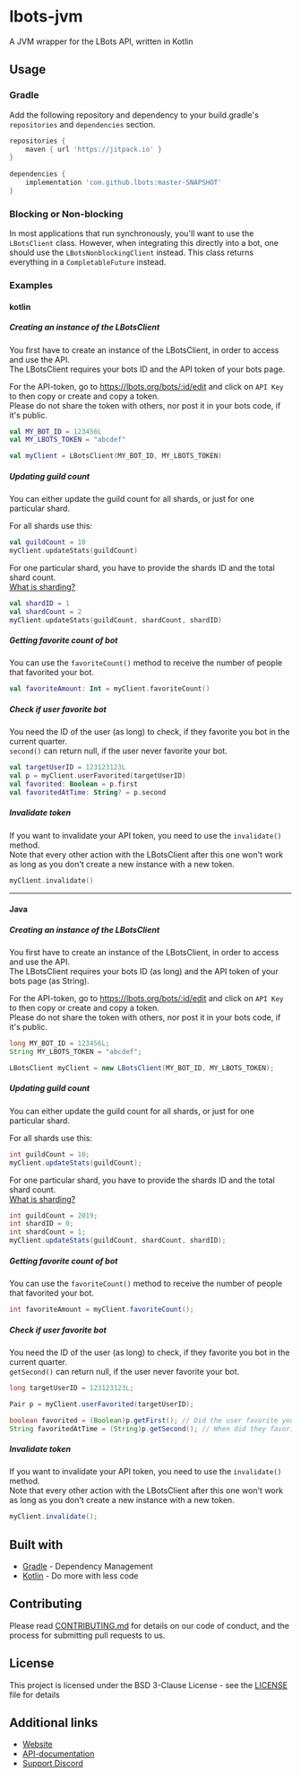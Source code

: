 [CircleCI]: https://circleci.com/gh/lbots/lbots-jvm
[CircleCIBadge]: https://circleci.com/gh/lbots/lbots-jvm.svg?style=svg
[What is sharding?]: https://discordapp.com/developers/docs/topics/gateway#sharding
[Gradle]: https://gradle.org
[Kotlin]: https://kotlinlang.org
[Website]: https://lbots.org
[API-documentation]: https://lbots.org/api/docs
[Support Discord]: https://lbots.org/support

<!-- Uncomment this, when the version is available again on CircleCI -->
<!-- [![CircleCIBadge]][CircleCI] -->

# lbots-jvm
A JVM wrapper for the LBots API, written in Kotlin

## Usage
### Gradle
Add the following repository and dependency to your build.gradle's `repositories` and `dependencies` section.
```gradle
repositories {
    maven { url 'https://jitpack.io' }
}
		
dependencies {
    implementation 'com.github.lbots:master-SNAPSHOT'
}
```

### Blocking or Non-blocking

In most applications that run synchronously, you'll want to use the `LBotsClient` class.
However, when integrating this directly into a bot, one should use the `LBotsNonblockingClient` instead.
This class returns everything in a `CompletableFuture` instead.

### Examples
#### kotlin
##### Creating an instance of the LBotsClient
You first have to create an instance of the LBotsClient, in order to access and use the API.  
The LBotsClient requires your bots ID and the API token of your bots page.

For the API-token, go to https://lbots.org/bots/:id/edit and click on `API Key` to then copy or create and copy a token.  
Please do not share the token with others, nor post it in your bots code, if it's public.
```kotlin
val MY_BOT_ID = 123456L
val MY_LBOTS_TOKEN = "abcdef"

val myClient = LBotsClient(MY_BOT_ID, MY_LBOTS_TOKEN)
```

##### Updating guild count
You can either update the guild count for all shards, or just for one particular shard.

For all shards use this:
```kotlin
val guildCount = 10
myClient.updateStats(guildCount)
```

For one particular shard, you have to provide the shards ID and the total shard count.  
[What is sharding?]
```kotlin
val shardID = 1
val shardCount = 2
myClient.updateStats(guildCount, shardCount, shardID)
```

##### Getting favorite count of bot
You can use the `favoriteCount()` method to receive the number of people that favorited your bot.
```kotlin
val favoriteAmount: Int = myClient.favoriteCount()
```

##### Check if user favorite bot
You need the ID of the user (as long) to check, if they favorite you bot in the current quarter.  
`second()` can return null, if the user never favorite your bot.
```kotlin
val targetUserID = 123123123L
val p = myClient.userFavorited(targetUserID)
val favorited: Boolean = p.first
val favoritedAtTime: String? = p.second
```

##### Invalidate token
If you want to invalidate your API token, you need to use the `invalidate()` method.  
Note that every other action with the LBotsClient after this one won't work as long as you don't create a new instance with a new token.
```kotlin
myClient.invalidate()
```
----

#### Java
##### Creating an instance of the LBotsClient
You first have to create an instance of the LBotsClient, in order to access and use the API.  
The LBotsClient requires your bots ID (as long) and the API token of your bots page (as String).

For the API-token, go to https://lbots.org/bots/:id/edit and click on `API Key` to then copy or create and copy a token.  
Please do not share the token with others, nor post it in your bots code, if it's public.
```java
long MY_BOT_ID = 123456L;
String MY_LBOTS_TOKEN = "abcdef";

LBotsClient myClient = new LBotsClient(MY_BOT_ID, MY_LBOTS_TOKEN);
```

##### Updating guild count
You can either update the guild count for all shards, or just for one particular shard.

For all shards use this:
```java
int guildCount = 10;
myClient.updateStats(guildCount);
```

For one particular shard, you have to provide the shards ID and the total shard count.  
[What is sharding?]
```java
int guildCount = 2019;
int shardID = 0;
int shardCount = 1;
myClient.updateStats(guildCount, shardCount, shardID);
```

##### Getting favorite count of bot
You can use the `favoriteCount()` method to receive the number of people that favorited your bot.
```java
int favoriteAmount = myClient.favoriteCount();
```

##### Check if user favorite bot
You need the ID of the user (as long) to check, if they favorite you bot in the current quarter.  
`getSecond()` can return null, if the user never favorite your bot.
```java
long targetUserID = 123123123L;

Pair p = myClient.userFavorited(targetUserID);

boolean favorited = (Boolean)p.getFirst(); // Did the user favorite your bot?
String favoritedAtTime = (String)p.getSecond(); // When did they favorite it?
```

##### Invalidate token
If you want to invalidate your API token, you need to use the `invalidate()` method.  
Note that every other action with the LBotsClient after this one won't work as long as you don't create a new instance with a new token.
```java
myClient.invalidate();
```

## Built with

* [Gradle] - Dependency Management
* [Kotlin] - Do more with less code

## Contributing

Please read [CONTRIBUTING.md](CONTRIBUTING.md) for details on our code of conduct, and the process for submitting pull requests to us.

## License

This project is licensed under the BSD 3-Clause License - see the [LICENSE](LICENSE) file for details

## Additional links
* [Website]
* [API-documentation]
* [Support Discord]

